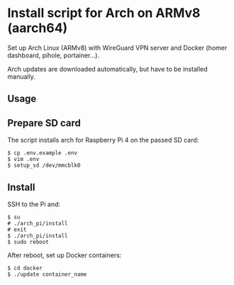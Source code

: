 # Install script for Arch on ARMv8 (aarch64)

Set up Arch Linux (ARMv8) with WireGuard VPN server and Docker (homer dashboard, pihole, portainer...). 

Arch updates are downloaded automatically, but have to be installed manually.

## Usage

## Prepare SD card

The script installs arch for Raspberry Pi 4 on the passed SD card:

```console
$ cp .env.example .env
$ vim .env
$ setup_sd /dev/mmcblk0
```

## Install

SSH to the Pi and:
```console
$ su
# ./arch_pi/install
# exit
$ ./arch_pi/install
$ sudo reboot
```

After reboot, set up Docker containers:
```console
$ cd docker
$ ./update container_name
```
